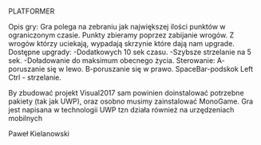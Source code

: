 # 
PLATFORMER

Opis gry: 
Gra polega na zebraniu jak największej ilości punktów w ograniczonym czasie. Punkty zbieramy poprzez zabijanie wrogów. Z wrogów którzy uciekają, wypadają skrzynie które dają nam upgrade. 
Dostępne upgrady:
-Dodatkowych 10 sek czasu.
-Szybsze strzelanie na 5 sek.
-Doładowanie do maksimum obecnego życia.
Sterowanie:
A- poruszanie się w lewo.
B-poruszanie się w prawo.
SpaceBar-podskok
Left Ctrl - strzelanie.


By zbudować projekt Visual2017 sam powinien doinstalować potrzebne pakiety (tak jak UWP), oraz osobno musimy zainstalować MonoGame.
Gra jest napisana w technologii UWP tzn działa również na urzędzeniach mobilnych

Paweł Kielanowski
